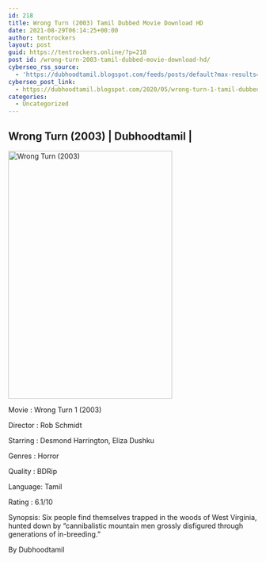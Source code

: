 ```yaml
---
id: 218
title: Wrong Turn (2003) Tamil Dubbed Movie Download HD
date: 2021-08-29T06:14:25+00:00
author: tentrockers
layout: post
guid: https://tentrockers.online/?p=218
post id: /wrong-turn-2003-tamil-dubbed-movie-download-hd/
cyberseo_rss_source:
  - 'https://dubhoodtamil.blogspot.com/feeds/posts/default?max-results=150&start-index=301'
cyberseo_post_link:
  - https://dubhoodtamil.blogspot.com/2020/05/wrong-turn-1-tamil-dubbed-download.html
categories:
  - Uncategorized
---
```

<div dir="ltr" trbidi="on" readability="13.16">
  <h2>
    <span>Wrong Turn (2003) | Dubhoodtamil |</span>
  </h2>
  
  <div>
    <span><a href="https://oncehelp.com/Wrong-turn" target="_blank" rel="noopener"><span id="goog_386907598"></span><span id="goog_386907599"></span><img loading="lazy" alt="Wrong Turn (2003)" height="500" src="https://m.media-amazon.com/images/M/MV5BNDMwM2VlOTgtMWFlZC00NjJkLTk5ZjQtYWUzMmQ5MTQ4YzA2XkEyXkFqcGdeQXVyNTk1ODg5ODA@._V1_.jpg" width="331" /></a></span>
  </div>
  
  <p>
    Movie<span> </span>:<span> </span>Wrong Turn 1 (2003)
  </p>
  
  <p>
    Director<span> </span>:<span> </span>Rob Schmidt
  </p>
  
  <p>
    Starring<span> </span>:<span> </span>Desmond Harrington, Eliza Dushku
  </p>
  
  <p>
    Genres<span> </span>:<span> </span>Horror
  </p>
  
  <p>
    Quality<span> </span>:<span> </span>BDRip
  </p>
  
  <p>
    Language:<span> </span>Tamil
  </p>
  
  <p>
    Rating<span> </span>:<span> </span>6.1/10
  </p>
  
  <p>
    Synopsis: Six people find themselves trapped in the woods of West Virginia, hunted down by &#8220;cannibalistic mountain men grossly disfigured through generations of in-breeding.&#8221;
  </p>
  
  <p>
    By Dubhoodtamil
  </p>
</div>